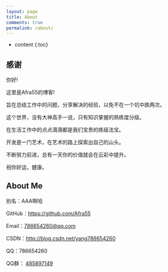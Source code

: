 ```yaml
---
layout: page
title: About
comments: true
permalink: /about/
---
```


* content
{:toc}

## 感谢

你好!

这里是Afra55的博客!

旨在总结工作中的问题，分享解决的经验，以免不在一个坑中跌两次。

这个世界，没有大神高手一说，只有知识掌握的熟练度分级。

在生活工作中的点点滴滴都是我们宝贵的练级法宝。

开发是一门艺术，在艺术的路上探索出自己的山头。

不断努力前进，总有一天你的价值就会在云彩中提升。

祝你好运，健康。


## About Me

别名：AAA啊哈

GitHub：<a href="https://github.com/Afra55" target="_blank">https://github.com/Afra55</a>

Email：<786654260@qq.com>

CSDN：<a href="http://blog.csdn.net/yang786654260" target="_blank">http://blog.csdn.net/yang786654260</a>

QQ：786654260

QQ群： <a href="http://shang.qq.com/wpa/qunwpa?idkey=013f2401f103961ec08b3ac5f9c3b2f9ac8aa1d415b7f5794e0f00bc97026e14" target="_blank">485897149</a>
